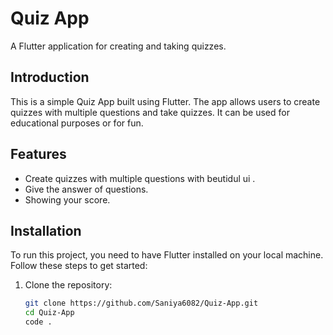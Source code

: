 # Quiz App

A Flutter application for creating and taking quizzes.


## Introduction

This is a simple Quiz App built using Flutter. The app allows users to create quizzes with multiple questions and take quizzes. It can be used for educational purposes or for fun.

## Features

- Create quizzes with multiple questions with beutidul ui .
- Give the answer of questions.
- Showing your score.

## Installation

To run this project, you need to have Flutter installed on your local machine. Follow these steps to get started:

1. Clone the repository:
   ```bash
   git clone https://github.com/Saniya6082/Quiz-App.git
   cd Quiz-App
   code .


